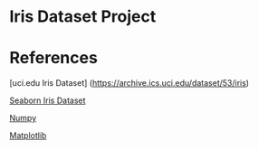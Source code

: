 # Iris Dataset Project 

# References

[uci.edu Iris Dataset] (https://archive.ics.uci.edu/dataset/53/iris)

[Seaborn Iris Dataset](https://github.com/mwaskom/seaborn-data/blob/master/iris.csv)

[Numpy](https://numpy.org/)

[Matplotlib](https://matplotlib.org/)